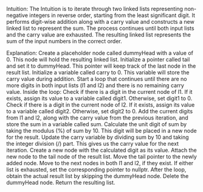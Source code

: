 Intuition:
The Intuition is to iterate through two linked lists representing non-negative integers in reverse order, starting from the least significant digit. It performs digit-wise addition along with a carry value and constructs a new linked list to represent the sum. The process continues until both input lists and the carry value are exhausted. The resulting linked list represents the sum of the input numbers in the correct order.

Explanation:
Create a placeholder node called dummyHead with a value of 0. This node will hold the resulting linked list.
Initialize a pointer called tail and set it to dummyHead. This pointer will keep track of the last node in the result list.
Initialize a variable called carry to 0. This variable will store the carry value during addition.
Start a loop that continues until there are no more digits in both input lists (l1 and l2) and there is no remaining carry value.
Inside the loop:
Check if there is a digit in the current node of l1. If it exists, assign its value to a variable called digit1. Otherwise, set digit1 to 0.
Check if there is a digit in the current node of l2. If it exists, assign its value to a variable called digit2. Otherwise, set digit2 to 0.
Add the current digits from l1 and l2, along with the carry value from the previous iteration, and store the sum in a variable called sum.
Calculate the unit digit of sum by taking the modulus (%) of sum by 10. This digit will be placed in a new node for the result.
Update the carry variable by dividing sum by 10 and taking the integer division (/) part. This gives us the carry value for the next iteration.
Create a new node with the calculated digit as its value.
Attach the new node to the tail node of the result list.
Move the tail pointer to the newly added node.
Move to the next nodes in both l1 and l2, if they exist. If either list is exhausted, set the corresponding pointer to nullptr.
After the loop, obtain the actual result list by skipping the dummyHead node.
Delete the dummyHead node.
Return the resulting list.